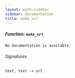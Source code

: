 ```yaml
---
layout: with-sidebar
sidebar: documentation
title: make_url
---
```


##### Function: `make_url`
```
No documentation is available.

```

###### Signatures
    text, text -> url

